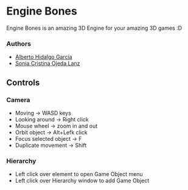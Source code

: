 # Engine Bones

Engine Bones is an amazing 3D Engine for your amazing 3D games :D

### Authors

* [Alberto Hidalgo García](https://github.com/TheimerTR)
* [Sonia Cristina Ojeda Lanz](https://github.com/SoniaOL)

## Controls 

### Camera

* Moving -> WASD keys
* Looking around -> Right click
* Mouse wheel -> zoom in and out
* Orbit object -> Alt+Lefk click
* Focus selected object -> F 
* Duplicate movement -> Shift

### Hierarchy

* Left click over element to open Game Object menu
* Left click over Hierarchy window to add Game Object 

